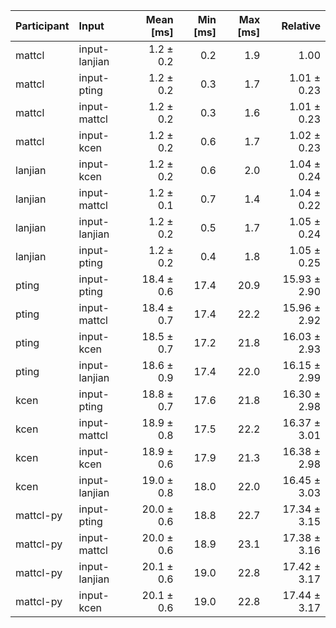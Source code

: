 | Participant | Input | Mean [ms] | Min [ms] | Max [ms] | Relative |
|:---|:---|---:|---:|---:|---:|
| mattcl | input-lanjian | 1.2 ± 0.2 | 0.2 | 1.9 | 1.00 |
| mattcl | input-pting | 1.2 ± 0.2 | 0.3 | 1.7 | 1.01 ± 0.23 |
| mattcl | input-mattcl | 1.2 ± 0.2 | 0.3 | 1.6 | 1.01 ± 0.23 |
| mattcl | input-kcen | 1.2 ± 0.2 | 0.6 | 1.7 | 1.02 ± 0.23 |
| lanjian | input-kcen | 1.2 ± 0.2 | 0.6 | 2.0 | 1.04 ± 0.24 |
| lanjian | input-mattcl | 1.2 ± 0.1 | 0.7 | 1.4 | 1.04 ± 0.22 |
| lanjian | input-lanjian | 1.2 ± 0.2 | 0.5 | 1.7 | 1.05 ± 0.24 |
| lanjian | input-pting | 1.2 ± 0.2 | 0.4 | 1.8 | 1.05 ± 0.25 |
| pting | input-pting | 18.4 ± 0.6 | 17.4 | 20.9 | 15.93 ± 2.90 |
| pting | input-mattcl | 18.4 ± 0.7 | 17.4 | 22.2 | 15.96 ± 2.92 |
| pting | input-kcen | 18.5 ± 0.7 | 17.2 | 21.8 | 16.03 ± 2.93 |
| pting | input-lanjian | 18.6 ± 0.9 | 17.4 | 22.0 | 16.15 ± 2.99 |
| kcen | input-pting | 18.8 ± 0.7 | 17.6 | 21.8 | 16.30 ± 2.98 |
| kcen | input-mattcl | 18.9 ± 0.8 | 17.5 | 22.2 | 16.37 ± 3.01 |
| kcen | input-kcen | 18.9 ± 0.6 | 17.9 | 21.3 | 16.38 ± 2.98 |
| kcen | input-lanjian | 19.0 ± 0.8 | 18.0 | 22.0 | 16.45 ± 3.03 |
| mattcl-py | input-pting | 20.0 ± 0.6 | 18.8 | 22.7 | 17.34 ± 3.15 |
| mattcl-py | input-mattcl | 20.0 ± 0.6 | 18.9 | 23.1 | 17.38 ± 3.16 |
| mattcl-py | input-lanjian | 20.1 ± 0.6 | 19.0 | 22.8 | 17.42 ± 3.17 |
| mattcl-py | input-kcen | 20.1 ± 0.6 | 19.0 | 22.8 | 17.44 ± 3.17 |
